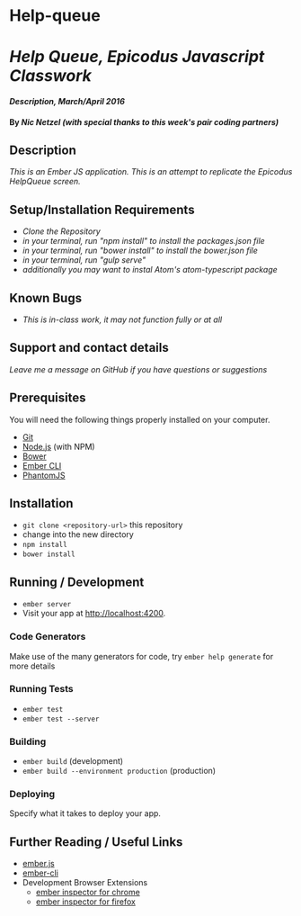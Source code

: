 # Help-queue

# _Help Queue, Epicodus Javascript Classwork_

#### _Description, March/April 2016_

#### By _**Nic Netzel (with special thanks to this week's pair coding partners)**_

## Description

_This is an Ember JS application. This is an attempt to replicate the Epicodus HelpQueue screen._

## Setup/Installation Requirements

* _Clone the Repository_
* _in your terminal, run  "npm install"   to install the packages.json file_
* _in your terminal, run  "bower install"   to install the bower.json file_
* _in your terminal, run "gulp serve"_
* _additionally you may want to instal Atom's  atom-typescript package_


## Known Bugs

* _This is in-class work, it may not function fully or at all_


## Support and contact details

_Leave me a message on GitHub if you have questions or suggestions_

## Prerequisites

You will need the following things properly installed on your computer.

* [Git](http://git-scm.com/)
* [Node.js](http://nodejs.org/) (with NPM)
* [Bower](http://bower.io/)
* [Ember CLI](http://ember-cli.com/)
* [PhantomJS](http://phantomjs.org/)

## Installation

* `git clone <repository-url>` this repository
* change into the new directory
* `npm install`
* `bower install`

## Running / Development

* `ember server`
* Visit your app at [http://localhost:4200](http://localhost:4200).

### Code Generators

Make use of the many generators for code, try `ember help generate` for more details

### Running Tests

* `ember test`
* `ember test --server`

### Building

* `ember build` (development)
* `ember build --environment production` (production)

### Deploying

Specify what it takes to deploy your app.

## Further Reading / Useful Links

* [ember.js](http://emberjs.com/)
* [ember-cli](http://ember-cli.com/)
* Development Browser Extensions
  * [ember inspector for chrome](https://chrome.google.com/webstore/detail/ember-inspector/bmdblncegkenkacieihfhpjfppoconhi)
  * [ember inspector for firefox](https://addons.mozilla.org/en-US/firefox/addon/ember-inspector/)

